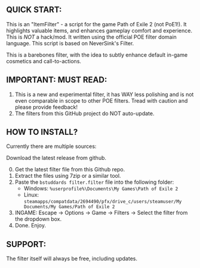 ## **QUICK START:**

This is an "ItemFilter" - a script for the game Path of Exile 2 (not PoE1!). It highlights valuable items, and enhances gameplay comfort and experience.
This is *NOT* a hack/mod. It written using the official POE filter domain language. This script is based on NeverSink's Filter.

This is a barebones filter, with the idea to subtly enhance default in-game cosmetics and call-to-actions. 

## **IMPORTANT: MUST READ:**

1) This is a new and experimental filter, it has WAY less polishing and is not even comparable in scope to other POE filters. Tread with caution and please provide feedback! 
2) The filters from this GitHub project do NOT auto-update.

## **HOW TO INSTALL?**

Currently there are multiple sources:

Download the latest release from github.

0) Get the latest filter file from this Github repo.
1) Extract the files using 7zip or a similar tool.
2) Paste the `bstuddards filter.filter` file into the following folder:
   - Windows: `%userprofile%\Documents\My Games\Path of Exile 2`
   - Linux: `steamapps/compatdata/2694490/pfx/drive_c/users/steamuser/My Documents/My Games/Path of Exile 2`
4) INGAME: Escape -> Options -> Game -> Filters -> Select the filter from the dropdown box.
5) Done. Enjoy.

## **SUPPORT:**

The filter itself will always be free, including updates.
